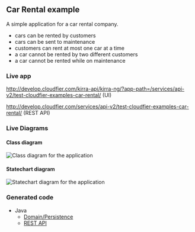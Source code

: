 Car Rental example
------------------------

A simple application for a car rental company.

* cars can be rented by customers
* cars can be sent to maintenance
* customers can rent at most one car at a time
* a car cannot be rented by two different customers
* a car cannot be rented while on maintenance

### Live app

http://develop.cloudfier.com/kirra-api/kirra-ng/?app-path=/services/api-v2/test-cloudfier-examples-car-rental/ (UI)

http://develop.cloudfier.com/services/api-v2/test-cloudfier-examples-car-rental/ (REST API)

### Live Diagrams

#### Class diagram

![Class diagram for the application](https://develop.cloudfier.com/services/diagram/test-cloudfier-examples-car-rental/package/car_rental.uml?showClassifierCompartments=Always&showStaticFeatures=true&showClasses=true&showAssociationEndName=true&showAttributes=true&showOperations=true&showComments=true&showParameters=true&showAssociationEndMultiplicity=true&showMinimumVisibility=Public&showFeatureVisibility=false&showParameterNames=false&showDerivedElements=false)

#### Statechart diagram

![Statechart diagram for the application](https://develop.cloudfier.com/services/diagram/test-cloudfier-examples-car-rental/package/car_rental.uml?showStateMachines=true)


### Generated code

* Java
  * [Domain/Persistence](https://textuml.ci.cloudbees.com/job/codegen-examples-JEE-car-rental/lastSuccessfulBuild/artifact/jee/car-rental/gen/src/main/java/car_rental/)
  * [REST API](https://textuml.ci.cloudbees.com/job/codegen-examples-JEE-car-rental/lastBuild/artifact/jee/car-rental/gen/src/main/java/resource/car_rental/)
